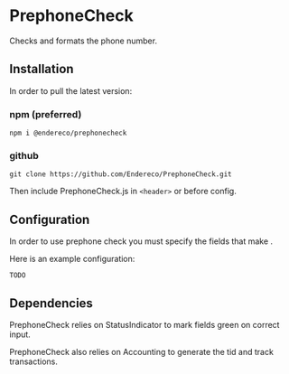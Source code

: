 # PrephoneCheck

Checks and formats the phone number.

## Installation

In order to pull the latest version:

### npm (preferred)

```
npm i @endereco/prephonecheck
```

### github

```
git clone https://github.com/Endereco/PrephoneCheck.git
```

Then include PrephoneCheck.js in `<header>` or before config.

## Configuration

In order to use prephone check you must specify the fields that make .

Here is an example configuration:

```
TODO
```

## Dependencies

PrephoneCheck relies on StatusIndicator to mark fields green on correct input.

PrephoneCheck also relies on Accounting to generate the tid and track transactions.
